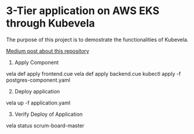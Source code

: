 # 3-Tier application on AWS EKS through Kubevela

The purpose of this project is to demostrate the functionalities of Kubevela.

[Medium post about this repository](https://medium.com/@emanuelrusso93/how-to-deploy-a-3-tier-application-on-aws-eks-through-kubevela-8b6d1593cde7)

1. Apply Component

vela def apply frontend.cue
vela def apply backend.cue
kubectl apply -f postgres-component.yaml

2. Deploy application

vela up -f application.yaml

3. Verify Deploy of Application

vela status scrum-board-master
